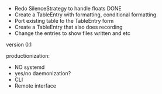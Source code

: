 * Redo SilenceStrategy to handle floats DONE
* Create a TableEntry with formatting, conditional formatting
* Port existing table to the TableEntry form
* Create a TableEntry that also does recording
* Change the entries to show files written and etc

version 0.1

productionization:
* NO systemd
* yes/no daemonization?
* CLI
* Remote interface
